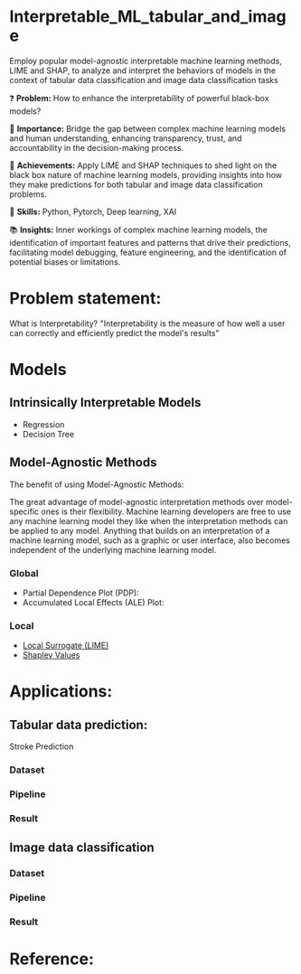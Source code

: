 # Interpretable_ML_tabular_and_image

Employ popular model-agnostic interpretable machine learning methods, LIME and SHAP, to analyze and interpret the behaviors of models in the context of tabular data classification and image data classification tasks

:question: **Problem:** How to enhance the interpretability of powerful black-box models?

:key: **Importance:** Bridge the gap between complex machine learning models and human understanding, enhancing transparency, trust, and accountability in the decision-making process.

🎉 **Achievements:** Apply LIME and SHAP techniques to shed light on the black box nature of machine learning models, providing insights into how they make predictions for both tabular and image data classification problems.

💪 **Skills:** Python, Pytorch, Deep learning, XAI

:books: **Insights:** Inner workings of complex machine learning models, the identification of important features and patterns that drive their predictions, facilitating model debugging, feature engineering, and the identification of potential biases or limitations.

# Problem statement:
What is Interpretability? "Interpretability is the measure of how well a user can correctly and efficiently predict the model's results"

# Models 
## Intrinsically Interpretable Models
* Regression
* Decision Tree

## Model-Agnostic Methods

The benefit of using Model-Agnostic Methods:

The great advantage of model-agnostic interpretation methods over model-specific ones is their flexibility. Machine learning developers are free to use any machine learning model they like when the interpretation methods can be applied to any model. Anything that builds on an interpretation of a machine learning model, such as a graphic or user interface, also becomes independent of the underlying machine learning model.

### Global

* Partial Dependence Plot (PDP):
* Accumulated Local Effects (ALE) Plot:

### Local
* [Local Surrogate (LIME)](https://github.com/marcotcr/lime)
* [Shapley Values](https://github.com/slundberg/shap)

# Applications:

## Tabular data prediction:

Stroke Prediction

### Dataset

### Pipeline

### Result

## Image data classification

### Dataset

### Pipeline

### Result

# Reference:


